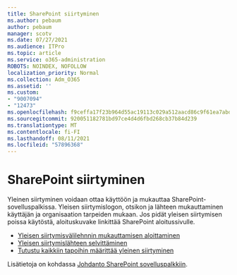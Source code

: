 ```yaml
---
title: SharePoint siirtyminen
ms.author: pebaum
author: pebaum
manager: scotv
ms.date: 07/27/2021
ms.audience: ITPro
ms.topic: article
ms.service: o365-administration
ROBOTS: NOINDEX, NOFOLLOW
localization_priority: Normal
ms.collection: Adm_O365
ms.assetid: ''
ms.custom:
- "9007094"
- "12473"
ms.openlocfilehash: f9ceffa17f23b964d55ac19113c029a512aacd86c9f61ea7abd8db1a7c81381f
ms.sourcegitcommit: 920051182781bd97ce4d4d6fbd268cb37b84d239
ms.translationtype: MT
ms.contentlocale: fi-FI
ms.lasthandoff: 08/11/2021
ms.locfileid: "57896368"
---
```

# <a name="sharepoint-global-navigation"></a>SharePoint siirtyminen

Yleinen siirtyminen voidaan ottaa käyttöön ja mukauttaa SharePoint-sovelluspalkissa. Yleisen siirtymislogon, otsikon ja lähteen mukauttaminen käyttäjän ja organisaation tarpeiden mukaan. Jos pidät yleisen siirtymisen poissa käytöstä, aloituskuvake linkittää SharePoint aloitussivulle.

- [Yleisen siirtymisvälilehnnin mukauttamisen aloittaminen](https://docs.microsoft.com/SharePoint/sharepoint-app-bar?WT.mc_id=365AdminCSH_SupportCentral#get-started-customizing-the-global-navigation-tab)
- [Yleisen siirtymislähteen selvittäminen](https://docs.microsoft.com/SharePoint/sharepoint-app-bar?WT.mc_id=365AdminCSH_SupportCentral#determine-the-global-navigation-source-depending-on-your-home-sites-configuration)
- [Tutustu kaikkiin tapoihin määrittää yleinen siirtyminen](https://docs.microsoft.com/SharePoint/sharepoint-app-bar?WT.mc_id=365AdminCSH_SupportCentral#see-all-the-different-ways-you-can-set-up-global-navigation)

Lisätietoja on kohdassa [Johdanto SharePoint sovelluspalkkiin](https://docs.microsoft.com/sharepoint/sharepoint-app-bar). 


